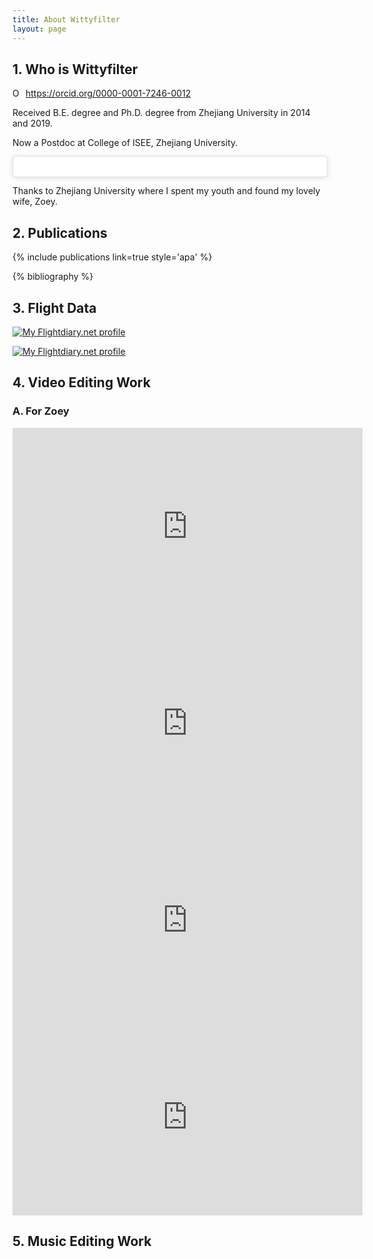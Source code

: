 ```yaml
---
title: About Wittyfilter
layout: page
---
```


## 1. Who is Wittyfilter 

<div itemscope itemtype="https://schema.org/Person"><a itemprop="sameAs" content="https://orcid.org/0000-0001-7246-0012" href="https://orcid.org/0000-0001-7246-0012" target="orcid.widget" rel="me noopener noreferrer" style="vertical-align:top;"><img src="https://orcid.org/sites/default/files/images/orcid_16x16.png" style="width:1em;margin-right:.5em;" alt="ORCID iD icon">https://orcid.org/0000-0001-7246-0012</a></div>

Received B.E. degree and Ph.D. degree from Zhejiang University in 2014 and 2019.

Now a Postdoc at College of ISEE, Zhejiang University.

<blockquote class="instagram-media" data-instgrm-permalink="https://www.instagram.com/p/BoluStZj6pv/?utm_source=ig_embed&amp;utm_medium=loading&amp;utm_campaign=embed_loading_state_camera" data-instgrm-version="11" style=" background:#FFF; border:0; border-radius:3px; box-shadow:0 0 1px 0 rgba(0,0,0,0.5),0 1px 10px 0 rgba(0,0,0,0.15); margin: 1px; max-width:540px; min-width:326px; padding:0; width:99.375%; width:-webkit-calc(100% - 2px); width:calc(100% - 2px);"><div style="padding:16px;"> <a href="https://www.instagram.com/p/BoluStZj6pv/?utm_source=ig_embed&amp;utm_medium=loading&amp;utm_campaign=embed_loading_state_camera" style=" background:#FFFFFF; line-height:0; padding:0 0; text-align:center; text-decoration:none; width:100%;" target="_blank"> </a></div></blockquote> <script async src="//www.instagram.com/embed.js"></script>

Thanks to Zhejiang University where I spent my youth and found my lovely wife, Zoey.


## 2. Publications

{% include publications link=true style='apa' %}

{% bibliography %}

## 3. Flight Data

<a href="https://my.flightradar24.com/wittyfilter"><img src="https://banners-my.flightradar24.com/wittyfilter.png" alt="My Flightdiary.net profile" /></a>

<a href="https://my.flightradar24.com/wittyfilter"><img src="https://banners-my.flightradar24.com/zoeyzhao.png" alt="My Flightdiary.net profile" /></a>

## 4. Video Editing Work

### A. For Zoey
<iframe width="560" height="315" src="https://www.youtube-nocookie.com/embed/lI-0_H3ewKo" frameborder="0" allow="accelerometer; autoplay; encrypted-media; gyroscope; picture-in-picture" allowfullscreen></iframe>

<iframe width="560" height="315" src="https://www.youtube-nocookie.com/embed/Mr8SzJyOs9g" frameborder="0" allow="accelerometer; autoplay; encrypted-media; gyroscope; picture-in-picture" allowfullscreen></iframe>

<iframe width="560" height="315" src="https://www.youtube-nocookie.com/embed/o_jiT-8brHo" frameborder="0" allow="accelerometer; autoplay; encrypted-media; gyroscope; picture-in-picture" allowfullscreen></iframe>

<iframe width="560" height="315" src="https://www.youtube-nocookie.com/embed/_AY-vtCnfPo" frameborder="0" allow="accelerometer; autoplay; encrypted-media; gyroscope; picture-in-picture" allowfullscreen></iframe>

## 5. Music Editing Work
